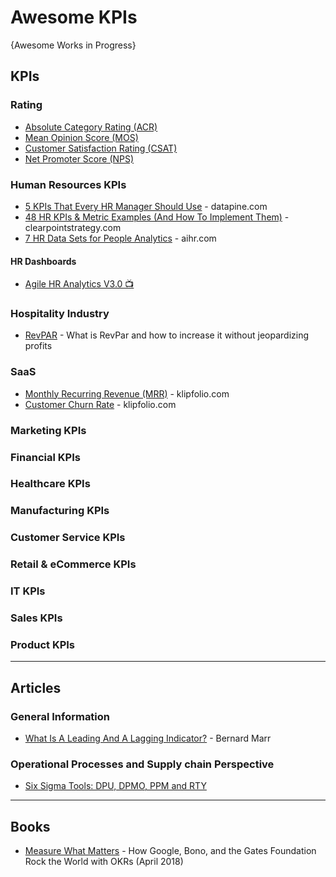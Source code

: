 # Awesome KPIs

{Awesome Works in Progress}

## KPIs

### Rating
* [Absolute Category Rating (ACR)](https://en.wikipedia.org/wiki/Absolute_Category_Rating)
* [Mean Opinion Score (MOS)](https://www.twilio.com/docs/glossary/what-is-mean-opinion-score-mos)
* [Customer Satisfaction Rating (CSAT)](https://blog.hubspot.com/service/customer-satisfaction-score)
* [Net Promoter Score (NPS)](https://www.twilio.com/docs/glossary/what-is-net-promoter-score)


### Human Resources KPIs
* [5 KPIs That Every HR Manager Should Use](https://www.datapine.com/kpi-examples-and-templates/human-resources) - datapine.com
* [48 HR KPIs & Metric Examples (And How To Implement Them)](https://www.clearpointstrategy.com/human-capital-kpis-scorecard-measures/) - clearpointstrategy.com
* [7 HR Data Sets for People Analytics](https://www.aihr.com/blog/hr-data-sets-people-analytics/) - aihr.com
#### HR Dashboards
* [Agile HR Analytics V3.0 📺](https://www.youtube.com/watch?v=xPkFEgWexVw&t)

### Hospitality Industry
* [RevPAR](https://asksuite.com/blog/what-is-revpar-how-to-improve-it/) - What is RevPar and how to increase it without jeopardizing profits

### SaaS
* [Monthly Recurring Revenue (MRR)](https://www.klipfolio.com/resources/kpi-examples/saas-metrics/monthly-recurring-revenue-expansion-rate) - klipfolio.com
* [Customer Churn Rate](https://www.klipfolio.com/resources/kpi-examples/saas-metrics/customer-churn-rate) - klipfolio.com

### Marketing KPIs
### Financial KPIs
### Healthcare KPIs
### Manufacturing KPIs
### Customer Service KPIs
### Retail & eCommerce KPIs
### IT KPIs
### Sales KPIs
### Product KPIs

-----
## Articles
### General Information
* [What Is A Leading And A Lagging Indicator?](https://www.bernardmarr.com/default.asp?contentID=1405) - Bernard Marr
### Operational Processes and Supply chain Perspective
* [Six Sigma Tools: DPU, DPMO, PPM and RTY](https://www.sixsigmadaily.com/dpu-dpmo-ppm-and-rty/)

-----

## Books
* [Measure What Matters](https://www.amazon.com/Measure-What-Matters-Google-Foundation/dp/0525536221) - How Google, Bono, and the Gates Foundation Rock the World with OKRs (April 2018)
